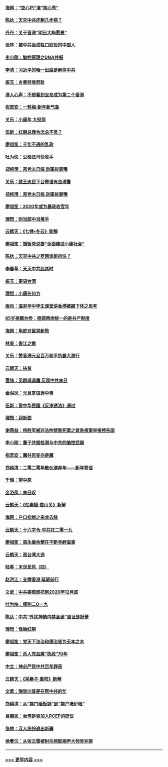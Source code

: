 #### [海网：“空心朽”演“核心秀”](../pages/nsc993/n11783874.md?t=01111933) 
#### [陈达：天灭中共还剩几步棋？](../pages/nsc993/n11783719.md?t=01111933) 
#### [丹丹：关于香港“明日大屿愿景”](../pages/nsc993/n11783273.md?t=01111933) 
#### [张林：被中共当成牲口奴役的中国人](../pages/nsc993/n11782397.md?t=01111933) 
#### [李小刚：脑控原理之DNA共振](../pages/nsc993/n11780962.md?t=01111933) 
#### [李清：习近平的唯一出路是解体中共](../pages/nsc993/n11780866.md?t=01111933) 
#### [振玉：炎黄巨难奇耻](../pages/nsc993/n11779632.md?t=01111933) 
#### [港人心声：不想看到宝岛成为第二个香港](../pages/nsc993/n11778817.md?t=01111933) 
#### [祝君安：一剪梅‧新年新气象](../pages/nsc993/n11776340.md?t=01111933) 
#### [关乐：小康年 大役现](../pages/nsc993/n11774213.md?t=01111933) 
#### [伍新：红朝总理令怎总不灵？](../pages/nsc993/n11770813.md?t=01111933) 
#### [廖祖笙：千年不遇的乱政](../pages/nsc993/n11770373.md?t=01111933) 
#### [吐为快：公检法司快收手](../pages/nsc993/n11770359.md?t=01111933) 
#### [郑纯清：恶党末日临 动辄挨掌嘴](../pages/nsc993/n11769912.md?t=01111933) 
#### [关乐：就王志民下台寄语有良港警](../pages/nsc993/n11769903.md?t=01111933) 
#### [郑纯清：恶党末日临 动辄挨掌嘴](../pages/nsc993/n11769356.md?t=01111933) 
#### [廖祖笙：2020年或为暴政收官年](../pages/nsc993/n11768216.md?t=01111933) 
#### [理悟：别当郎中当推手](../pages/nsc993/n11768243.md?t=01111933) 
#### [云鹤天：《七律▪冬云》新解](../pages/nsc993/n11768204.md?t=01111933) 
#### [廖祖笙：饿饭党说要“全面建成小康社会”](../pages/nsc993/n11767482.md?t=01111933) 
#### [陈达：天灭中共之罗网谁能挡住？](../pages/nsc993/n11767465.md?t=01111933) 
#### [李春草：天灭中共此其时](../pages/nsc993/n11767452.md?t=01111933) 
#### [振玉：寄语台湾](../pages/nsc993/n11767432.md?t=01111933) 
#### [理悟：小康在何方](../pages/nsc993/n11767394.md?t=01111933) 
#### [唐风：温哥华中学生课堂讲香港被踢下体之思考](../pages/nsc993/n11766848.md?t=01111933) 
#### [85岁美籍台侨：阻碍两岸统一的是共产制度](../pages/nsc993/n11765043.md?t=01111933) 
#### [海网：龟蛇对鼠哭新愁](../pages/nsc993/n11764895.md?t=01111933) 
#### [林泉：香江之歌](../pages/nsc993/n11764415.md?t=01111933) 
#### [关乐：赞香港元旦百万和平抗暴大游行](../pages/nsc993/n11764382.md?t=01111933) 
#### [云鹤天：扶贫](../pages/nsc993/n11764245.md?t=01111933) 
#### [雪绮：见群鸡退鹰  反观中共末日](../pages/nsc993/n11762112.md?t=01111933) 
#### [金浴凤：元旦寄语迷中帝](../pages/nsc993/n11761788.md?t=01111933) 
#### [伍新：贺中华民国《反渗透法》通过](../pages/nsc993/n11761994.md?t=01111933) 
#### [理悟：迎新曲](../pages/nsc993/n11761152.md?t=01111933) 
#### [谢燕益：杨胜军被非法拘禁致死案之紧急报案举报控告函](../pages/nsc993/n11756134.md?t=01111933) 
#### [李小刚：量子共振检测与中共的脑控武器](../pages/nsc993/n11754518.md?t=01111933) 
#### [祝君安：魔共百变亦是魔](../pages/nsc993/n11754469.md?t=01111933) 
#### [郑纯清：二零二零年散伙演弃年——新年寄语](../pages/nsc993/n11754195.md?t=01111933) 
#### [千瑞：望中原](../pages/nsc993/n11754159.md?t=01111933) 
#### [金浴凤：末日叹](../pages/nsc993/n11752359.md?t=01111933) 
#### [云鹤天：《忆秦娥‧娄山关》新解](../pages/nsc993/n11752348.md?t=01111933) 
#### [海网：户口松绑之来龙去脉](../pages/nsc993/n11752328.md?t=01111933) 
#### [云鹤天：十六字令‧中共在二零一九](../pages/nsc993/n11752305.md?t=01111933) 
#### [廖祖笙：周永康余孽在不断寻衅滋事](../pages/nsc993/n11751013.md?t=01111933) 
#### [云鹤天：观台湾大选](../pages/nsc993/n11751007.md?t=01111933) 
#### [陆客：末世民风（四）](../pages/nsc993/n11749203.md?t=01111933) 
#### [赵洪江：支撑香港 砥砺前行](../pages/nsc993/n11748482.md?t=01111933) 
#### [文武：中共妄图顽抗到2020年12月底](../pages/nsc993/n11748446.md?t=01111933) 
#### [吐为快：挥别二O一九](../pages/nsc993/n11748411.md?t=01111933) 
#### [陈达：中共“外扰神韵内禁圣诞”自证是妖孽](../pages/nsc993/n11748226.md?t=01111933) 
#### [理悟：怪胎红朝](../pages/nsc993/n11748206.md?t=01111933) 
#### [廖祖笙：党天下法治和德治皆为无本之木](../pages/nsc993/n11748135.md?t=01111933) 
#### [廖祖笙：杀人党血腥“执政”70年](../pages/nsc993/n11745144.md?t=01111933) 
#### [中立：神必严惩中共百年罪恶](../pages/nsc993/n11744970.md?t=01111933) 
#### [云鹤天：《采桑子‧重阳》新解](../pages/nsc993/n11744948.md?t=01111933) 
#### [文武：弹劾川普是在帮中共的忙](../pages/nsc993/n11744758.md?t=01111933) 
#### [郑纯清：从“挨门砸饭锅”到“挨户堵炉眼”](../pages/nsc993/n11744745.md?t=01111933) 
#### [吕锡民：台湾是否加入RCEP的研议](../pages/nsc993/n11744701.md?t=01111933) 
#### [张林：汉人纷纷逃出新疆](../pages/nsc993/n11743530.md?t=01111933) 
#### [徐曼沅：从张云雷被封杀想起相声大师吴兆南](../pages/nsc993/n11741816.md?t=01111933) 

----
#### [ >>> 更早内容 <<< ](../indexes/nsc993-earlier.md)
